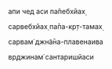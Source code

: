 апи чед аси па̄пебхйах̣

сарвебхйах̣ па̄па-кр̣т-тамах̣

сарвам̇ джн̃а̄на-плавенаива

вр̣джинам̇ сантаришйаси